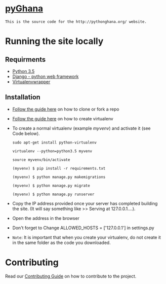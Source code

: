 # [pyGhana](http://pythonghana.org/)

    This is the source code for the http://pythonghana.org/ website.

# Running the site locally

## Requirments

* [Python 3.5](https://python.org)
* [Django - python web framework](https://www.djangoproject.com/)
* [Virtualenvwrapper](https://virtualenvwrapper.readthedocs.io)

## Installation

* [Follow the guide here](https://help.github.com/articles/fork-a-repo) on how to clone or fork a repo
* [Follow the guide here](http://simononsoftware.com/virtualenv-tutorial/) on how to create virtualenv

* To create a normal virtualenv (example _myvenv_) and activate it (see Code below).

  ```
  sudo apt-get install python-virtualenv
  
  virtualenv --python=python3.5 myvenv
  
  source myvenv/bin/activate

  (myvenv) $ pip install -r requirements.txt

  (myvenv) $ python manage.py makemigrations

  (myvenv) $ python manage.py migrate

  (myvenv) $ python manage.py runserver
  ```
* Copy the IP address provided once your server has completed building the site. (It will say something like >> Serving at 127.0.0.1....).
* Open the address in the browser
* Don't forget to Change ALLOWED_HOSTS = ['127.0.0.1'] in settings.py
* `Note`: It is important that when you create your virtualenv, do not create it in the same folder as the code you downloaded.

# Contributing

Read our [Contributing Guide](./CONTRIBUTING.md) on how to contribute to the project.
